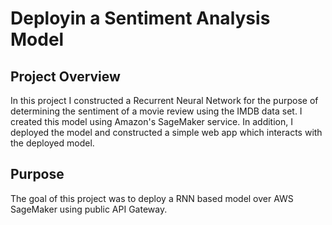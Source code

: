 # Deployin a Sentiment Analysis Model

## Project Overview
In this project I constructed a Recurrent Neural Network for the purpose of determining the sentiment of a movie review using the IMDB data set. I created this model using Amazon's SageMaker service. In addition, I deployed the model and constructed a simple web app which interacts with the deployed model.

## Purpose
The goal of this project was to deploy a RNN based model over AWS SageMaker using public API Gateway.

